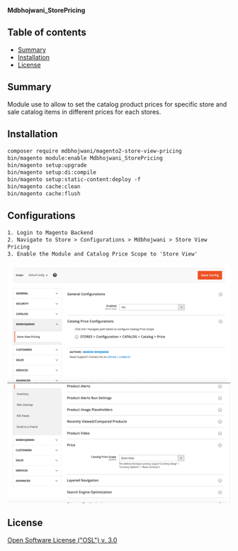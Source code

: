 <strong>Mdbhojwani_StorePricing</strong> 

## Table of contents

- [Summary](#summary)
- [Installation](#installation)
- [License](#license)

## Summary

Module use to allow to set the catalog product prices for specific store and sale catalog items in different prices for each stores.

## Installation

```
composer require mdbhojwani/magento2-store-view-pricing
bin/magento module:enable Mdbhojwani_StorePricing
bin/magento setup:upgrade
bin/magento setup:di:compile
bin/magento setup:static-content:deploy -f
bin/magento cache:clean
bin/magento cache:flush
```

## Configurations

```
1. Login to Magento Backend
2. Navigate to Store > Configurations > Mdbhojwani > Store View Pricing
3. Enable the Module and Catalog Price Scope to 'Store View'
```
![alt Module Configuration Screen](https://github.com/mdbhojwani/magento2-store-view-pricing/blob/master/media/slide-1.png?raw=true)
<br />
![alt Catalog Price Scope Configuration Screen](https://github.com/mdbhojwani/magento2-store-view-pricing/blob/master/media/slide-2.png?raw=true)

## License

[Open Software License ("OSL") v. 3.0](https://opensource.org/license/osl-3-0-php)
